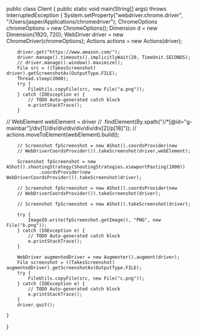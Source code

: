 public class Client {
	public static void main(String[] args) throws InterruptedException {
		System.setProperty("webdriver.chrome.driver", "/Users/jasper/Applications/chromedriver");
		ChromeOptions chromeOptions = new ChromeOptions();
		Dimension d = new Dimension(1920, 720);
		WebDriver driver = new ChromeDriver(chromeOptions);
		Actions actions = new Actions(driver);

		driver.get("https://www.amazon.com/");
		driver.manage().timeouts().implicitlyWait(20, TimeUnit.SECONDS);
		// driver.manage().window().maximize();
		File src = ((TakesScreenshot) driver).getScreenshotAs(OutputType.FILE);
		Thread.sleep(2000);
		try {
			FileUtils.copyFile(src, new File("a.png"));
		} catch (IOException e) {
			// TODO Auto-generated catch block
			e.printStackTrace();
		}

//		WebElement webElement = driver
//				.findElement(By.xpath("//*[@id=\"g-mainbar\"]/div[1]/div/div/div/div/div/div[2]/p[18]"));
		// actions.moveToElement(webElement).build();

		// Screenshot fpScreenshot = new AShot().coordsProvider(new
		// WebDriverCoordsProvider()).takeScreenshot(driver,webElement);

		Screenshot fpScreenshot = new AShot().shootingStrategy(ShootingStrategies.viewportPasting(1000))
				.coordsProvider(new WebDriverCoordsProvider()).takeScreenshot(driver);

		// Screenshot fpScreenshot = new AShot().coordsProvider(new
		// WebDriverCoordsProvider()).takeScreenshot(driver);

		// Screenshot fpScreenshot = new AShot().takeScreenshot(driver);

		try {
			ImageIO.write(fpScreenshot.getImage(), "PNG", new File("b.png"));
		} catch (IOException e) {
			// TODO Auto-generated catch block
			e.printStackTrace();
		}

		WebDriver augmentedDriver = new Augmenter().augment(driver);
		File screenshot = ((TakesScreenshot) augmentedDriver).getScreenshotAs(OutputType.FILE);
		try {
			FileUtils.copyFile(src, new File("c.png"));
		} catch (IOException e) {
			// TODO Auto-generated catch block
			e.printStackTrace();
		}
		driver.quit();

	}
}
